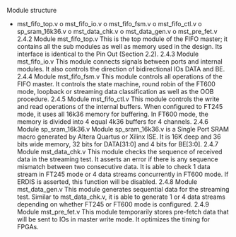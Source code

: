 Module structure
  - mst_fifo_top.v
    o mst_fifo_io.v
    o mst_fifo_fsm.v
    o mst_fifo_ctl.v
    o sp_sram_16k36.v
    o mst_data_chk.v
    o mst_data_gen.v
    o mst_pre_fet.v
2.4.2 Module mst_fifo_top.v
This is the top module of the FIFO master; it contains all the sub modules as well as memory used in the
design. Its interface is identical to the Pin Out (Section 2.2).
2.4.3 Module mst_fifo_io.v
This module connects signals between ports and internal modules. It also controls the direction of
bidirectional IOs DATA and BE.
2.4.4 Module mst_fifo_fsm.v
This module controls all operations of the FIFO master. It controls the state machine, round robin of the
FT600 mode, loopback or streaming data classification as well as the OOB procedure.
2.4.5 Module mst_fifo_ctl.v
This module controls the write and read operations of the internal buffers. When configured to FT245
mode, it uses all 16k36 memory for buffering. In FT600 mode, the memory is divided into 4 equal 4k36
buffers for 4 channels.
2.4.6 Module sp_sram_16k36.v
Module sp_sram_16k36.v is a Single Port SRAM macro generated by Altera Quartus or Xilinx ISE. It is
16K deep and 36 bits wide memory, 32 bits for DATA[31:0] and 4 bits for BE[3:0].
2.4.7 Module mst_data_chk.v
This module checks the sequence of received data in the streaming test. It asserts an error if there is any
sequence mismatch between two consecutive data. It is able to check 1 data stream in FT245 mode or 4
data streams concurrently in FT600 mode. If ERDIS is asserted, this function will be disabled.
2.4.8 Module mst_data_gen.v
This module generates sequential data for the streaming test. Similar to mst_data_chk.v, it is able to
generate 1 or 4 data streams depending on whether FT245 or FT600 mode is configured.
2.4.9 Module mst_pre_fet.v
This module temporarily stores pre-fetch data that will be sent to IOs in master write mode. It optimizes
the timing for FPGAs.
